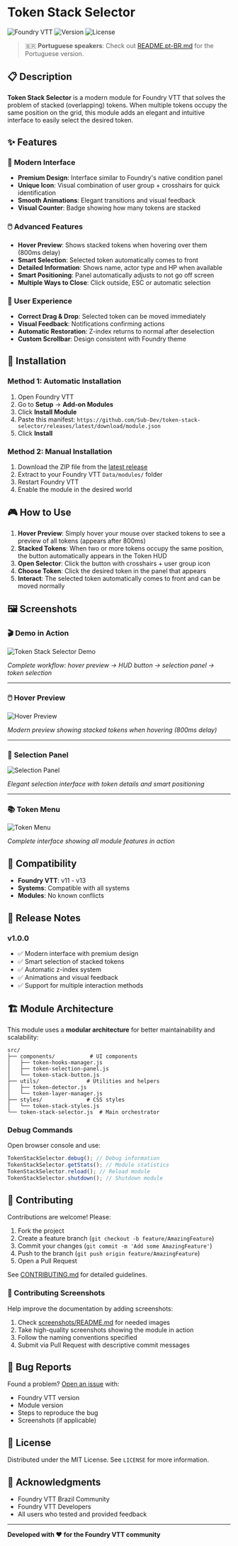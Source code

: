 # Token Stack Selector

![Foundry VTT](https://img.shields.io/badge/Foundry%20VTT-Compatible-orange)
![Version](https://img.shields.io/badge/Version-1.0.0-blue)
![License](https://img.shields.io/badge/License-MIT-green)

> 🇧🇷 **Portuguese speakers**: Check out [README.pt-BR.md](README.pt-BR.md) for the Portuguese version.

## 📋 Description

**Token Stack Selector** is a modern module for Foundry VTT that solves the problem of stacked (overlapping) tokens. When multiple tokens occupy the same position on the grid, this module adds an elegant and intuitive interface to easily select the desired token.

## ✨ Features

### 🎯 **Modern Interface**

- **Premium Design**: Interface similar to Foundry's native condition panel
- **Unique Icon**: Visual combination of user group + crosshairs for quick identification
- **Smooth Animations**: Elegant transitions and visual feedback
- **Visual Counter**: Badge showing how many tokens are stacked

### 🖱️ **Advanced Features**

- **Hover Preview**: Shows stacked tokens when hovering over them (800ms delay)
- **Smart Selection**: Selected token automatically comes to front
- **Detailed Information**: Shows name, actor type and HP when available
- **Smart Positioning**: Panel automatically adjusts to not go off screen
- **Multiple Ways to Close**: Click outside, ESC or automatic selection

### 🔧 **User Experience**

- **Correct Drag & Drop**: Selected token can be moved immediately
- **Visual Feedback**: Notifications confirming actions
- **Automatic Restoration**: Z-index returns to normal after deselection
- **Custom Scrollbar**: Design consistent with Foundry theme

## 🚀 Installation

### Method 1: Automatic Installation

1. Open Foundry VTT
2. Go to **Setup** → **Add-on Modules**
3. Click **Install Module**
4. Paste this manifest: `https://github.com/Sub-Dev/token-stack-selector/releases/latest/download/module.json`
5. Click **Install**

### Method 2: Manual Installation

1. Download the ZIP file from the [latest release](https://github.com/Sub-Dev/token-stack-selector/releases/latest)
2. Extract to your Foundry VTT `Data/modules/` folder
3. Restart Foundry VTT
4. Enable the module in the desired world

## 🎮 How to Use

1. **Hover Preview**: Simply hover your mouse over stacked tokens to see a preview of all tokens (appears after 800ms)
2. **Stacked Tokens**: When two or more tokens occupy the same position, the button automatically appears in the Token HUD
3. **Open Selector**: Click the button with crosshairs + user group icon
4. **Choose Token**: Click the desired token in the panel that appears
5. **Interact**: The selected token automatically comes to front and can be moved normally

## 🖼️ Screenshots

### 🎬 **Demo in Action**

![Token Stack Selector Demo](https://github.com/Sub-Dev/token-stack-selector/blob/master/screenshots/test-gif.gif)

_Complete workflow: hover preview → HUD button → selection panel → token selection_

---

### 🖱️ **Hover Preview**

![Hover Preview](https://github.com/Sub-Dev/token-stack-selector/blob/master/screenshots/menu-hover.png)

_Modern preview showing stacked tokens when hovering (800ms delay)_

---

### 🎯 **Selection Panel**

![Selection Panel](https://github.com/Sub-Dev/token-stack-selector/blob/master/screenshots/menu-token-select.png)

_Elegant selection interface with token details and smart positioning_

---

### 📚 **Token Menu**

![Token Menu](https://github.com/Sub-Dev/token-stack-selector/blob/master/screenshots/menu.png)

_Complete interface showing all module features in action_

## 🔧 Compatibility

- **Foundry VTT**: v11 - v13
- **Systems**: Compatible with all systems
- **Modules**: No known conflicts

## 📝 Release Notes

### v1.0.0

- ✅ Modern interface with premium design
- ✅ Smart selection of stacked tokens
- ✅ Automatic z-index system
- ✅ Animations and visual feedback
- ✅ Support for multiple interaction methods

## 🏗️ Module Architecture

This module uses a **modular architecture** for better maintainability and scalability:

```
src/
├── components/           # UI components
│   ├── token-hooks-manager.js
│   ├── token-selection-panel.js
│   └── token-stack-button.js
├── utils/               # Utilities and helpers
│   ├── token-detector.js
│   └── token-layer-manager.js
├── styles/              # CSS styles
│   └── token-stack-styles.js
└── token-stack-selector.js  # Main orchestrator
```

### Debug Commands

Open browser console and use:

```javascript
TokenStackSelector.debug(); // Debug information
TokenStackSelector.getStats(); // Module statistics
TokenStackSelector.reload(); // Reload module
TokenStackSelector.shutdown(); // Shutdown module
```

## 🤝 Contributing

Contributions are welcome! Please:

1. Fork the project
2. Create a feature branch (`git checkout -b feature/AmazingFeature`)
3. Commit your changes (`git commit -m 'Add some AmazingFeature'`)
4. Push to the branch (`git push origin feature/AmazingFeature`)
5. Open a Pull Request

See [CONTRIBUTING.md](CONTRIBUTING.md) for detailed guidelines.

### 📸 Contributing Screenshots

Help improve the documentation by adding screenshots:

1. Check [screenshots/README.md](screenshots/README.md) for needed images
2. Take high-quality screenshots showing the module in action
3. Follow the naming conventions specified
4. Submit via Pull Request with descriptive commit messages

## 🐛 Bug Reports

Found a problem? [Open an issue](https://github.com/Sub-Dev/token-stack-selector/issues) with:

- Foundry VTT version
- Module version
- Steps to reproduce the bug
- Screenshots (if applicable)

## 📄 License

Distributed under the MIT License. See `LICENSE` for more information.

## 🙏 Acknowledgments

- Foundry VTT Brazil Community
- Foundry VTT Developers
- All users who tested and provided feedback

---

**Developed with ❤️ for the Foundry VTT community**
